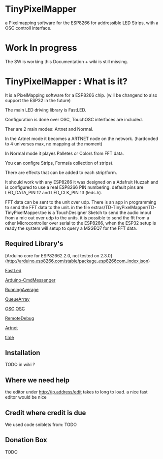 # TinyPixelMapper
a Pixelmapping software for the ESP8266 for addressible LED Strips, with a OSC controll interface.

# Work In progress 
The SW is working this Documentation + wiki is still missing.

# TinyPixelMapper : What is it?
It is a PixelMapping software for a ESP8266 chip. (will be changend to also support the ESP32 in the future)

The main LED driving library is FastLED.

Configuration is done over OSC, TouchOSC interfaces are included.

Ther are 2 main modes: Artnet and Normal.

In the Artnet mode it becomes a ARTNET node on the network. (hardcoded to 4 universes max, no mapping at the moment)

In Normal mode it playes Palletes or Colors from FFT data.

You can configre Strips, Forms(a collection of strips).

There are effects that can be added to each strip/form.

It should work with any ESP8266 it was designed on a Adafruit Huzzah and is configured to use a real ESP8266 PIN numbering.
default pins are LED_DATA_PIN 12  and  LED_CLK_PIN 13  (leds.h).

FFT data can be sent to the unit over udp. There is an app in programming to send the FFT data to the unit. 
in the file  extras/TD-TinyPixelMapper/TD-TinyPixelMapper.toe is a TouchDesigner Sketch to send the audio imput from a mic out over udp to the units.
it is possible to send the fft from a other Microcontroller over serial to the ESP8266, when the ESP32 setup is ready the system will setup to query a MSGEQ7 for the FFT data.



## Required Library's
[Arduino core for ESP82662.2.0, not tested on 2.3.0] (http://arduino.esp8266.com/stable/package_esp8266com_index.json)

[FastLed](https://github.com/FastLED/FastLED "FastLED git Page ")

[Arduino-CmdMessenger](https://github.com/thijse/Arduino-CmdMessenger)

[RunningAverage](https://github.com/RobTillaart/Arduino/tree/master/libraries/RunningAverage)

[QueueArray](http://playground.arduino.cc/Code/QueueArray)

[OSC](https://github.com/CNMAT/OSC)
[OSC](https://github.com/CNMAT/OSC)

[RemoteDebug](https://github.com/JoaoLopesF/RemoteDebug)

[Artnet](https://github.com/natcl/Artnet)

[time](http://playground.arduino.cc/Code/Time)


## Installation 
TODO in wiki ?


## Where we need help
the editor under http://ip.address/edit takes to long to load.
a nice fast editor would be nice


## Credit where credit is due
We used code sniblets from:
TODO

## Donation Box
TODO
